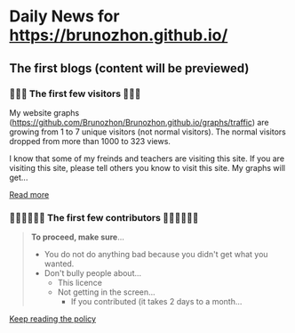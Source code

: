 # Daily News for <https://brunozhon.github.io/>

## The first blogs (content will be previewed)

### 🎉🎉🎉 The first few visitors 🎉🎉🎉

My website graphs (<https://github.com/Brunozhon/Brunozhon.github.io/graphs/traffic>) are growing from 1 to 7 unique visitors (not normal visitors). The normal visitors dropped from more than 1000 to 323 views.

I know that some of my freinds and teachers are visiting this site. If you are visiting this site, please tell others you know to visit this site. My graphs will get...


[Read more](2020/11/22/thanks-a-lot-for-a-lot-of-views-in-my-website-graphs/)

### 🎉🎉🎉🎉🎉🎉 The first few contributors 🎉🎉🎉🎉🎉🎉

> **To proceed, make sure**...
>
> - You do not do anything bad because you didn't get what you wanted.
> - Don't bully people about...
>   - This licence
>   - Not getting in the screen...
>     - If you contributed (it takes 2 days to a month...

[Keep reading the policy](2020/11/22/the-first-few-contributors-in-my-website/)
